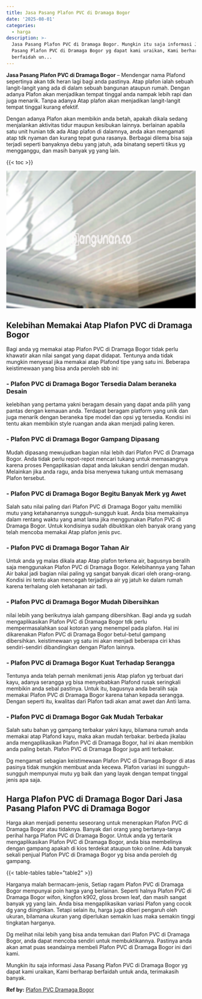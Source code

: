 ```yaml
---
title: Jasa Pasang Plafon PVC di Dramaga Bogor
date: '2025-08-01'
categories:
  - harga
description: >-
  Jasa Pasang Plafon PVC di Dramaga Bogor. Mungkin itu saja informasi Jasa
  Pasang Plafon PVC di Dramaga Bogor yg dapat kami uraikan, Kami berharap
  berfaidah un...
---
```


**Jasa Pasang Plafon PVC di Dramaga Bogor** – Mendengar nama Plafond sepertinya akan tdk heran lagi bagi anda pastinya. Atap plafon ialah sebuah langit-langit yang ada di dalam sebuah bangunan ataupun rumah. Dengan adanya Plafon akan menjadikan tempat tinggal anda nampak lebih rapi dan juga menarik. Tanpa adanya Atap plafon akan menjadikan langit-langit tempat tinggal kurang efektif.

Dengan adanya Plafon akan membikin anda betah, apakah dikala sedang menjalankan aktivitas tidur maupun kesibukan lainnya. berlainan apabila satu unit hunian tdk ada Atap plafon di dalamnya, anda akan mengamati atap tdk nyaman dan kurang tepat guna rasanya. Berbagai dilema bisa saja terjadi seperti banyaknya debu yang jatuh, ada binatang seperti tikus yg mengganggu, dan masih banyak yg yang lain.

{{< toc >}}

![Jasa Pasang Plafon PVC di Dramaga Bogor](/images/flafond-pvc-murah09.png)

## Kelebihan Memakai Atap Plafon PVC di Dramaga Bogor

Bagi anda yg memakai atap Plafon PVC di Dramaga Bogor tidak perlu khawatir akan nilai sangat yang dapat didapat. Tentunya anda tidak mungkin menyesal jika memakai atap Plafond tipe yang satu ini. Beberapa keistimewaan yang bisa anda peroleh sbb ini:

### \- Plafon PVC di Dramaga Bogor Tersedia Dalam beraneka Desain

kelebihan yang pertama yakni beragam desain yang dapat anda pilih yang pantas dengan kemauan anda. Terdapat beragam platform yang unik dan juga menarik dengan beraneka tipe model dan opsi yg tersedia. Kondisi ini tentu akan membikin style ruangan anda akan menjadi paling keren.

### \- Plafon PVC di Dramaga Bogor Gampang Dipasang

Mudah dipasang mewujudkan bagian nilai lebih dari Plafon PVC di Dramaga Bogor. Anda tidak perlu repot-repot mencari tukang untuk memasangnya karena proses Pengaplikasian dapat anda lakukan sendiri dengan mudah. Melainkan jika anda ragu, anda bisa menyewa tukang untuk memasang Plafon tersebut.

### \- Plafon PVC di Dramaga Bogor Begitu Banyak Merk yg Awet

Salah satu nilai paling dari Plafon PVC di Dramaga Bogor yaitu memiliki mutu yang ketahanannya sungguh-sungguh kuat. Anda bisa memakainya dalam rentang waktu yang amat lama jika menggunakan Plafon PVC di Dramaga Bogor. Untuk kondisinya sudah dibuktikan oleh banyak orang yang telah mencoba memakai Atap plafon jenis pvc.

### \- Plafon PVC di Dramaga Bogor Tahan Air

Untuk anda yg malas dikala atap Atap plafon terkena air, bagusnya beralih saja menggunakan Plafon PVC di Dramaga Bogor. Kelebihannya yang Tahan Air bakal jadi bagian nilai paling yg sangat banyak dicari oleh orang-orang. Kondisi ini tentu akan mencegah terjadinya air yg jatuh ke dalam rumah karena terhalang oleh ketahanan air tadi.

### \- Plafon PVC di Dramaga Bogor Mudah Dibersihkan

nilai lebih yang berikutnya ialah gampang dibersihkan. Bagi anda yg sudah mengaplikasikan Plafon PVC di Dramaga Bogor tdk perlu mempermasalahkan soal kotoran yang menempel pada plafon. Hal ini dikarenakan Plafon PVC di Dramaga Bogor betul-betul gampang dibersihkan. keistimewaan yg satu ini akan menjadi beberapa ciri khas sendiri-sendiri dibandingkan dengan Plafon lainnya.

### \- Plafon PVC di Dramaga Bogor Kuat Terhadap Serangga

Tentunya anda telah pernah menikmati jenis Atap plafon yg terbuat dari kayu, adanya serangga yg bisa menyebabkan Plafond rusak seringkali membikin anda sebal pastinya. Untuk itu, bagusnya anda beralih saja memakai Plafon PVC di Dramaga Bogor karena tahan kepada serangga. Dengan seperti itu, kwalitas dari Plafon tadi akan amat awet dan Anti lama.

### \- Plafon PVC di Dramaga Bogor Gak Mudah Terbakar

Salah satu bahan yg gampang terbakar yakni kayu, bilamana rumah anda memakai atap Plafond kayu, maka akan mudah terbakar. berbeda jikalau anda mengaplikasikan Plafon PVC di Dramaga Bogor, hal ini akan membikin anda paling betah. Plafon PVC di Dramaga Bogor juga anti terbakar.

Dg mengamati sebagian keistimewaan Plafon PVC di Dramaga Bogor di atas pasinya tidak mungkin membuat anda kecewa. Plafon variasi ini sungguh-sungguh mempunyai mutu yg baik dan yang layak dengan tempat tinggal jenis apa saja.

## Harga Plafon PVC di Dramaga Bogor Dari Jasa Pasang Plafon PVC di Dramaga Bogor

Harga akan menjadi penentu seseorang untuk menerapkan Plafon PVC di Dramaga Bogor atau tidaknya. Banyak dari orang yang bertanya-tanya perihal harga Plafon PVC di Dramaga Bogor. Untuk anda yg tertarik mengaplikasikan Plafon PVC di Dramaga Bogor, anda bisa membelinya dengan gampang apakah di kios terdekat ataupun toko online. Ada banyak sekali penjual Plafon PVC di Dramaga Bogor yg bisa anda peroleh dg gampang.

{{< table-tables table="table2" >}}

Harganya malah bermacam-jenis, Setiap ragam Plafon PVC di Dramaga Bogor mempunyai poin harga yang berlainan. Seperti halnya Plafon PVC di Dramaga Bogor wifon, kingfon k902, gloss brown leaf, dan masih sangat banyak yg yang lain. Anda bisa mengaplikasikan variasi Plafon yang cocok dg yang diinginkan. Tetapi selain itu, harga juga diberi pengaruh oleh ukuran, bilamana ukuran yang diperlukan semakin luas maka semakin tinggi tingkatan harganya.

Dg melihat nilai lebih yang bisa anda temukan dari Plafon PVC di Dramaga Bogor, anda dapat mencoba sendiri untuk membuktikannya. Pastinya anda akan amat puas seandainya membeli Plafon PVC di Dramaga Bogor ini dari kami.

Mungkin itu saja informasi Jasa Pasang Plafon PVC di Dramaga Bogor yg dapat kami uraikan, Kami berharap berfaidah untuk anda, terimakasih banyak.

**Ref by:** [Plafon PVC Dramaga Bogor](https://id.wikipedia.org/wiki/Plafon)
